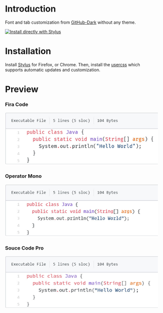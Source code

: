# Introduction

Font and tab customization from [GitHub-Dark](https://github.com/StylishThemes/GitHub-Dark) without any theme.

[![Install directly with Stylus](https://img.shields.io/badge/Install%20directly%20with-Stylus-00adad.svg)](https://raw.githubusercontent.com/chandr3sh/Github-Font/master/github-font.user.css)

# Installation

Install [Stylus](https://add0n.com/stylus.html) for Firefox, or Chrome. Then, install the [usercss](https://raw.githubusercontent.com/chandr3sh/Github-Font/master/github-font.user.css) which supports automatic updates and customization.


# Preview

### Fira Code
[![Fira Code preview](./images/fira-code.jpg)](https://github.com/tonsky/FiraCode)

### Operator Mono
[![Operator Mono preview](./images/operator-mono.jpg)](https://www.typography.com/fonts/operator/styles/operatormono)

### Souce Code Pro
[![Souce Code Pro preview](./images/source-code-pro.jpg)](https://fonts.adobe.com/fonts/source-code-pro)
